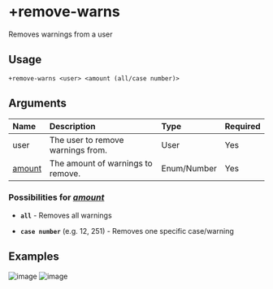 # +remove-warns
Removes warnings from a user

## Usage
```
+remove-warns <user> <amount (all/case number)>
```

## Arguments
Name | Description | Type | Required
:-- | :-- | :-- | :--
user | The user to remove warnings from. | User | Yes
[amount](https://github.com/xNickyDev/Ocavy/blob/main/Moderation/+remove-warns.md#possibilities-for-amount) | The amount of warnings to remove. | Enum/Number | Yes

### Possibilities for [*amount*](https://github.com/xNickyDev/Ocavy/blob/main/Moderation/+remove-warns.md#arguments)
- **`all`** - Removes all warnings

- **`case number`** (e.g. 12, 251) - Removes one specific case/warning

## Examples
![image](https://tawk.link/60e18ecd649e0a0a5cca7167/kb/attachments/dUXaNTbvWU.jpg)
![image](https://tawk.link/60e18ecd649e0a0a5cca7167/kb/attachments/lrdy9M2Xtj.jpg)
